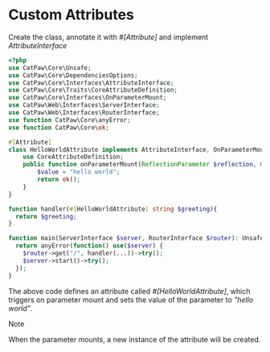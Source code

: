 # Custom Attributes

Create the class, annotate it with _#[Attribute]_ and implement _AttributeInterface_

```php
<?php
use CatPaw\Core\Unsafe;
use CatPaw\Core\DependenciesOptions;
use CatPaw\Core\Interfaces\AttributeInterface;
use CatPaw\Core\Traits\CoreAttributeDefinition;
use CatPaw\Core\Interfaces\OnParameterMount;
use CatPaw\Web\Interfaces\ServerInterface;
use CatPaw\Web\Interfaces\RouterInterface;
use function CatPaw\Core\anyError;
use function CatPaw\Core\ok;

#[Attribute]
class HelloWorldAttribute implements AttributeInterface, OnParameterMount {
    use CoreAttributeDefinition;
    public function onParameterMount(ReflectionParameter $reflection, mixed &$value, DependenciesOptions $options) : Unsafe {
        $value = "hello world";
        return ok();
    }
}

function handler(#[HelloWorldAttribute] string $greeting){
  return $greeting;
}

function main(ServerInterface $server, RouterInterface $router): Unsafe {
  return anyError(function() use($server) {
    $router->get("/", handler(...))->try();
    $server->start()->try();
  });
}
```

The above code defines an attribute called _#[HelloWorldAttribute]_, which triggers on parameter mount and sets the
value of the parameter to _"hello world"_.

> [!NOTE]
> When the parameter mounts, a new instance of the attribute will be created.

